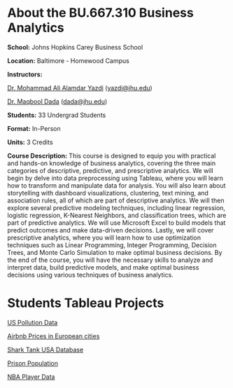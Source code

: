 # About the BU.667.310 Business Analytics

**School:** Johns Hopkins Carey Business School

**Location:** Baltimore - Homewood Campus

**Instructors:** 

[Dr. Mohammad Ali Alamdar Yazdi](https://carey.jhu.edu/faculty/faculty-directory/mohammad-ali-alamdar-yazdi-phd) (yazdi@jhu.edu)

[Dr. Maqbool Dada](https://carey.jhu.edu/faculty/faculty-directory/maqbool-dada-phd) (dada@jhu.edu)

**Students:** 33 Undergrad Students
  
**Format:** In-Person

**Units:** 3 Credits

**Course Description:** This course is designed to equip you with practical and hands-on knowledge of business analytics, covering the three main categories of descriptive, predictive, and prescriptive analytics. We will begin by delve into data preprocessing using Tableau, where you will learn how to transform and manipulate data for analysis. You will also learn about storytelling with dashboard visualizations, clustering, text mining, and association rules, all of which are part of descriptive analytics. We will then explore several predictive modeling techniques, including linear regression, logistic regression, K-Nearest Neighbors, and classification trees, which are part of predictive analytics. We will use Microsoft Excel to build models that predict outcomes and make data-driven decisions. Lastly, we will cover prescriptive analytics, where you will learn how to use optimization techniques such as Linear Programming, Integer Programming, Decision Trees, and Monte Carlo Simulation to make optimal business decisions. By the end of the course, you will have the necessary skills to analyze and interpret data, build predictive models, and make optimal business decisions using various techniques of business analytics.

# Students Tableau Projects

[US Pollution Data](https://public.tableau.com/views/U_S_AirPollution/AirPollution)

[Airbnb Prices in European cities](https://public.tableau.com/app/profile/sawyer.olson/viz/Team53AirbnbFinalProject/AirbnbFinalProject)

[Shark Tank USA Database](https://public.tableau.com/app/profile/tyler.han5506/viz/18dec23_project/Story1)

[Prison Population](https://public.tableau.com/views/MassIncarcerationPrisonerProject/EXPLORETHEUSCRISISOFMASSINCARCERATIONOVERTHEYEARS)

[NBA Player Data](https://public.tableau.com/views/NBAPlayers_17030177485690/Story1)	
